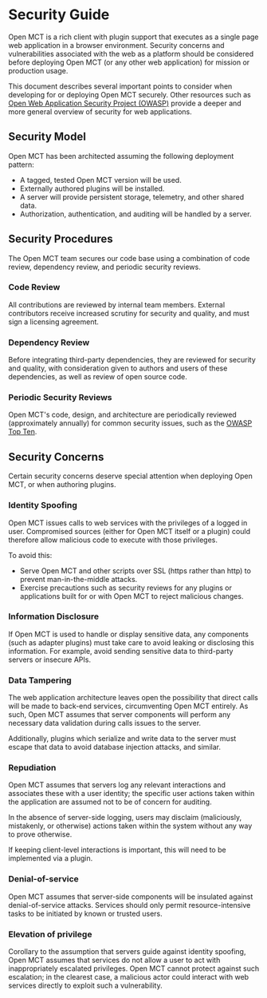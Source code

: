# Security Guide

Open MCT is a rich client with plugin support that executes as a single page
web application in a browser environment. Security concerns and
vulnerabilities associated with the web as a platform should be considered
before deploying Open MCT (or any other web application) for mission or
production usage.

This document describes several important points to consider when developing
for or deploying Open MCT securely. Other resources such as
[Open Web Application Security Project (OWASP)](https://www.owasp.org)
provide a deeper and more general overview of security for web applications.


## Security Model

Open MCT has been architected assuming the following deployment pattern:

* A tagged, tested Open MCT version will be used.
* Externally authored plugins will be installed.
* A server will provide persistent storage, telemetry, and other shared data.
* Authorization, authentication, and auditing will be handled by a server.


## Security Procedures

The Open MCT team secures our code base using a combination of code review,
dependency review, and periodic security reviews.

### Code Review

All contributions are reviewed by internal team members. External
contributors receive increased scrutiny for security and quality,
and must sign a licensing agreement.

### Dependency Review

Before integrating third-party dependencies, they are reviewed for security
and quality, with consideration given to authors and users of these
dependencies, as well as review of open source code.

### Periodic Security Reviews

Open MCT's code, design, and architecture are periodically reviewed
(approximately annually) for common security issues, such as the
[OWASP Top Ten](https://www.owasp.org/index.php/Category:OWASP_Top_Ten_Project).


## Security Concerns

Certain security concerns deserve special attention when deploying Open MCT,
or when authoring plugins.

### Identity Spoofing

Open MCT issues calls to web services with the privileges of a logged in user.
Compromised sources (either for Open MCT itself or a plugin) could
therefore allow malicious code to execute with those privileges.

To avoid this:

* Serve Open MCT and other scripts over SSL (https rather than http)
  to prevent man-in-the-middle attacks.
* Exercise precautions such as security reviews for any plugins or
  applications built for or with Open MCT to reject malicious changes.

### Information Disclosure

If Open MCT is used to handle or display sensitive data, any components
(such as adapter plugins) must take care to avoid leaking or disclosing
this information. For example, avoid sending sensitive data to third-party
servers or insecure APIs.

### Data Tampering

The web application architecture leaves open the possibility that direct
calls will be made to back-end services, circumventing Open MCT entirely.
As such, Open MCT assumes that server components will perform any necessary
data validation during calls issues to the server.

Additionally, plugins which serialize and write data to the server must
escape that data to avoid database injection attacks, and similar.

### Repudiation

Open MCT assumes that servers log any relevant interactions and associates
these with a user identity; the specific user actions taken within the
application are assumed not to be of concern for auditing.

In the absence of server-side logging, users may disclaim (maliciously,
mistakenly, or otherwise) actions taken within the system without any
way to prove otherwise.

If keeping client-level interactions is important, this will need to be
implemented via a plugin.

### Denial-of-service

Open MCT assumes that server-side components will be insulated against
denial-of-service attacks. Services should only permit resource-intensive
tasks to be initiated by known or trusted users.

### Elevation of privilege

Corollary to the assumption that servers guide against identity spoofing,
Open MCT assumes that services do not allow a user to act with
inappropriately escalated privileges. Open MCT cannot protect against
such escalation; in the clearest case, a malicious actor could interact
with web services directly to exploit such a vulnerability.